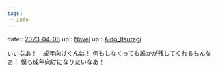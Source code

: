 ```yaml
---
tags:
 - Info
---
```


date:: [2023-04-08](/Daily_Note/2023-04-08.md)
up:: [Novel](../Bar/Novel/Topics/Novel.md)
up:: [Aido_Itsuragi](Bar/Novel/Nacaria/Aido_Itsuragi.md)

いいなあ！　成年向けくんは！
何もしなくっても誰かが残してくれるもんなぁ！
僕も成年向けになりたいなあ！